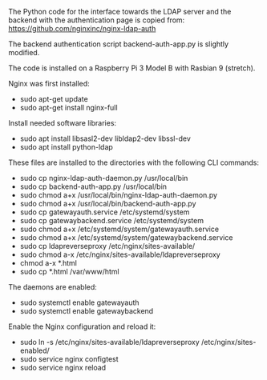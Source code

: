 The Python code for the interface towards the LDAP server and the backend with the authentication page
is copied from: https://github.com/nginxinc/nginx-ldap-auth

The backend authentication script backend-auth-app.py is slightly modified.

The code is installed on a Raspberry Pi 3 Model B with Rasbian 9 (stretch).

Nginx was first installed:
* sudo apt-get update
* sudo apt-get install nginx-full

Install needed software libraries:
* sudo apt install libsasl2-dev libldap2-dev libssl-dev
* sudo apt install python-ldap

These files are installed to the directories with the following CLI commands:
* sudo cp nginx-ldap-auth-daemon.py /usr/local/bin
* sudo cp backend-auth-app.py /usr/local/bin
* sudo chmod a+x /usr/local/bin/nginx-ldap-auth-daemon.py
* sudo chmod a+x /usr/local/bin/backend-auth-app.py
* sudo cp gatewayauth.service /etc/systemd/system
* sudo cp gatewaybackend.service /etc/systemd/system 
* sudo chmod a+x /etc/systemd/system/gatewayauth.service
* sudo chmod a+x /etc/systemd/system/gatewaybackend.service
* sudo cp ldapreverseproxy /etc/nginx/sites-available/
* sudo chmod a-x /etc/nginx/sites-available/ldapreverseproxy
* chmod a-x *.html
* sudo cp *.html /var/www/html

The daemons are enabled:
* sudo systemctl enable gatewayauth
* sudo systemctl enable gatewaybackend

Enable the Nginx configuration and reload it:
* sudo ln -s /etc/nginx/sites-available/ldapreverseproxy /etc/nginx/sites-enabled/
* sudo service nginx configtest
* sudo service nginx reload
